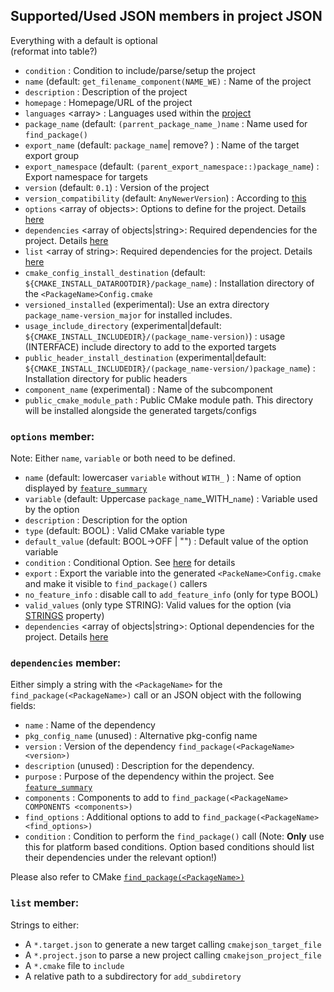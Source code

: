 ## Supported/Used JSON members in project JSON
Everything with a default is optional <br> 
(reformat into table?) <br>
 - `condition` : Condition to include/parse/setup the project 
 - `name` (default: `get_filename_component(NAME_WE)` : Name of the project
 - `description` : Description of the project
 - `homepage` : Homepage/URL of the project
 - `languages` \<array\> : Languages used within the [project](https://cmake.org/cmake/help/latest/command/project.html)
 - `package_name` (default: `(parrent_package_name_)name` : Name used for `find_package()`
 - `export_name` (default: `package_name`| remove? ) : Name of the target export group
 - `export_namespace` (default: `(parent_export_namespace::)package_name`) : Export namespace for targets
 - `version` (default: `0.1`) : Version of the project
 - `version_compatibility` (default: `AnyNewerVersion`) : According to [this](https://cmake.org/cmake/help/latest/module/CMakePackageConfigHelpers.html#command:write_basic_package_version_file)
 - `options` \<array of objects\>: Options to define for the project. Details [here](#options-member)
 - `dependencies` \<array of objects|string\>: Required dependencies for the project. Details [here](#dependencies-member)
 - `list` \<array of string\>: Required dependencies for the project. Details [here](#list-member)
 - `cmake_config_install_destination` (default: `${CMAKE_INSTALL_DATAROOTDIR}/package_name`) : Installation directory of the `<PackageName>Config.cmake`
 - `versioned_installed` (experimental): Use an extra directory `package_name-version_major` for installed includes. 
 - `usage_include_directory` (experimental|default: `${CMAKE_INSTALL_INCLUDEDIR}/(package_name-version)`) : usage (INTERFACE) include directory to add to the exported targets 
 - `public_header_install_destination` (experimental|default: `${CMAKE_INSTALL_INCLUDEDIR}/(package_name-version/)package_name`) : Installation directory for public headers
 - `component_name` (experimental) : Name of the subcomponent
 - `public_cmake_module_path` : Public CMake module path. This directory will be installed alongside the generated targets/configs
 
 ### `options` member:
 Note: Either `name`, `variable` or both need to be defined.
 - `name` (default: lowercaser `variable` without `WITH_` ) : Name of option displayed by [`feature_summary`](https://cmake.org/cmake/help/latest/module/FeatureSummary.html)
 - `variable` (default: Uppercase `package_name`\_WITH\_`name`) : Variable used by the option
 - `description` : Description for the option
 - `type` (default: BOOL) : Valid CMake variable type
 - `default_value` (default: BOOL->OFF | "") : Default value of the option variable
 - `condition` : Conditional Option. See [here](https://cmake.org/cmake/help/latest/module/CMakeDependentOption.html) for details
 - `export` : Export the variable into the generated `<PackeName>Config.cmake` and make it visible to `find_package()` callers
 - `no_feature_info` : disable call to `add_feature_info` (only for type BOOL)
 - `valid_values` (only type STRING): Valid values for the option (via [STRINGS](https://cmake.org/cmake/help/latest/prop_cache/STRINGS.html) property)
 - `dependencies` \<array of objects|string\>: Optional dependencies for the project. Details [here](#dependencies-member)

 ### `dependencies` member:
 Either simply a string with the `<PackageName>` for the `find_package(<PackageName>)` call or an JSON object with the following fields:
 - `name` : Name of the dependency
 - `pkg_config_name` (unused) : Alternative pkg-config name
 - `version` : Version of the dependency `find_package(<PackageName> <version>)`
 - `description` (unused) : Description for the dependency. 
 - `purpose` : Purpose of the dependency within the project. See [`feature_summary`](https://cmake.org/cmake/help/latest/module/FeatureSummary.html)
 - `components` : Components to add to `find_package(<PackageName> COMPONENTS <components>)`
 - `find_options` : Additional options to add to `find_package(<PackageName> <find_options>)`
 - `condition` : Condition to perform the `find_package()` call (Note: **Only** use this for platform based conditions. Option based conditions should list their dependencies under the relevant option!)

Please also refer to CMake [`find_package(<PackageName>)`](https://cmake.org/cmake/help/latest/command/find_package.html)

 ### `list` member:
Strings to either:
 - A `*.target.json` to generate a new target calling `cmakejson_target_file`
 - A `*.project.json` to parse a new project calling `cmakejson_project_file`
 - A `*.cmake` file to `include`
 - A relative path to a subdirectory for `add_subdiretory`
 